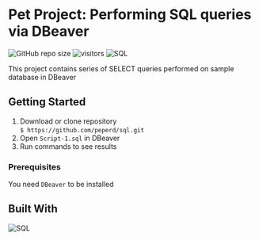 # Pet Project: Performing SQL queries via DBeaver 
![GitHub repo size](https://img.shields.io/github/repo-size/peperd/sql?logo=Github)
![visitors](https://visitor-badge.glitch.me/badge?page_id=https://github.com/peperd/sql.git&left_color=green&right_color=red)
![SQL](https://img.shields.io/badge/SQL-yellow?style=plastic&logo=SQL)

This project contains series of SELECT queries performed on sample database in DBeaver
## Getting Started

1. Download or clone repository </br> `$ https://github.com/peperd/sql.git`
2. Open `Script-1.sql` in DBeaver
3. Run commands to see results



### Prerequisites
You need `DBeaver` to be installed

## Built With

![SQL](https://img.shields.io/badge/SQL-yellow?style=for-the-badge&logo=SQL)
